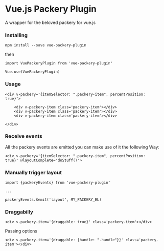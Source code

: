 # Vue.js Packery Plugin

A wrapper for the beloved packery for vue.js

### Installing

```
npm install --save vue-packery-plugin
```

then

```
import VuePackeryPlugin from 'vue-packery-plugin'

Vue.use(VuePackeryPlugin)
```

### Usage

```
<div v-packery='{itemSelector: ".packery-item", percentPosition: true}'>

    <div v-packery-item class='packery-item'></div>
    <div v-packery-item class='packery-item'></div>
    <div v-packery-item class='packery-item'></div>

</div>
```

### Receive events

All the packery events are emitted you can make use of it the following Way:

```
<div v-packery='{itemSelector: ".packery-item", percentPosition: true}' @layoutComplete='doStuff()'>
```

### Manually trigger layout

```
import {packeryEvents} from 'vue-packery-plugin'

...

packeryEvents.$emit('layout', MY_PACKERY_EL)
```

### Draggabilly

```
<div v-packery-item='{draggable: true}' class='packery-item'></div>
```

Passing options
```
<div v-packery-item='{draggable: {handle: ".handle"}}' class='packery-item'></div>
```
